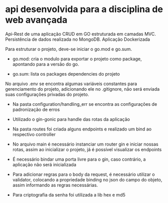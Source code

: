 # api desenvolvida para a disciplina de web avançada

Api-Rest de uma aplicação CRUD em GO estruturada em camadas MVC.
Persistência de dados realizada no MongoDB.
Aplicação Dockerizada


Para estruturar o projeto, deve-se iniciar o go.mod e go.sum.

- go.mod: 
    cria o modulo para exportar o projeto como package, apontando para a versão do go.

- go.sum:
    lista os packages dependencies do projeto

No arquivo .env se encontra algumas variáveis constantes para gerenciamento do projeto, adicionando
ele no .gitignore, não será enviada suas configurações privadas do projeto.


- Na pasta configuration/handling_err se encontra as configurações de padronização de erros


- Utilizado o gin-gonic para handle das rotas da aplicação

- Na pasta routes foi criada alguns endpoints e realizado um bind ao respectivo controller

- No arquivo main é necessário instanciar um router gin e iniciar nossas rotas, assim ao inicializar o projeto, já é possível visualizar os endpoints

- É necessário bindar uma porta livre para o gin, caso contrário, a aplicação não será inicializada

- Para adicionar regras para o body da request, é necessário utilizar o validator, colocando 
a propriedade binding no json do campo do objeto, assim informando as regras necessárias.

- Para criptografia da senha foi utilizada a lib hex e md5

